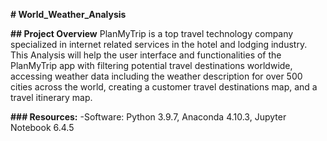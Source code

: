 **# World_Weather_Analysis**


**## Project Overview** 
PlanMyTrip is a top travel technology company specialized in internet related services in the hotel and lodging industry. This Analysis will help the user interface and functionalities of the PlanMyTrip app with filtering potential travel destinations worldwide, accessing weather data including the weather description for over 500 cities across the world, creating a customer travel destinations map, and a travel itinerary map.


**### Resources:**
-Software: Python 3.9.7, Anaconda 4.10.3, Jupyter Notebook 6.4.5
[](https://developers.google.com/maps/documentation/directions/overview)
[](https://jupyter-gmaps.readthedocs.io/en/latest/)
[](https://github.com/wingchen/citipy)
[](https://jupyter-gmaps.readthedocs.io/en/latest/)
[](https://openweathermap.org/current)
